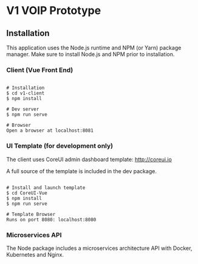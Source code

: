 # V1 VOIP Prototype

## Installation 

This application uses the Node.js runtime and NPM (or Yarn) package manager. Make sure to install Node.js and NPM prior to installation.

### Client (Vue Front End)

``` To install the front end web application: 

# Installation
$ cd v1-client
$ npm install

# Dev server
$ npm run serve

# Browser
Open a browser at localhost:8081

```

### UI Template (for development only)

The client uses CoreUI admin dashboard template: http://coreui.io

A full source of the template is included in the dev package.

``` 

# Install and launch template
$ cd CoreUI-Vue
$ npm install
$ npm run serve

# Template Browser
Runs on port 8080: localhost:8080

```

### Microservices API

The Node package includes a microservices architecture API with Docker, Kubernetes and Nginx.



